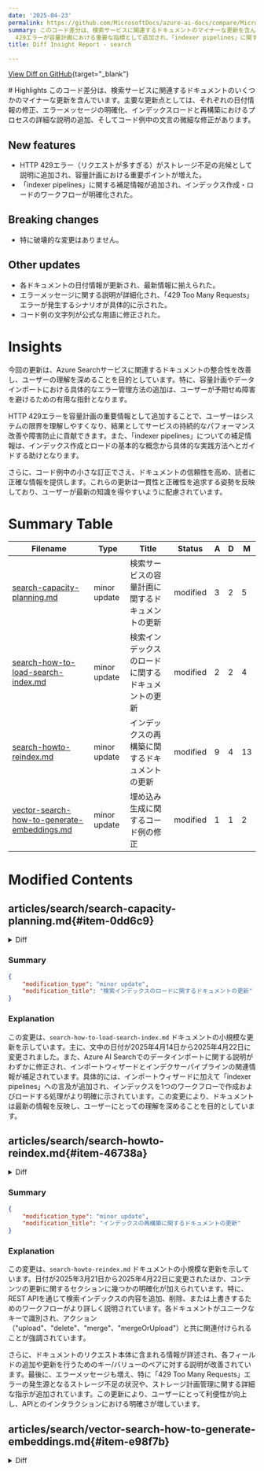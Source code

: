 ```yaml
---
date: '2025-04-23'
permalink: https://github.com/MicrosoftDocs/azure-ai-docs/compare/MicrosoftDocs:bb349ba...MicrosoftDocs:5e44f1a
summary: このコード差分は、検索サービスに関連するドキュメントのマイナーな更新を含んでおり、主に日付情報の修正、エラーメッセージの明確化、インデックスロードや再構築プロセスの詳細な説明の追加、コード例中の文言修正が行われました。新たにHTTP
  429エラーが容量計画における重要な指標として追加され、「indexer pipelines」に関する補足情報が提供され、インデックス作成・ロードのワークフローが明確化されました。破壊的な変更はなく、全体としてドキュメントの整合性とユーザーの理解を向上させることを目的としています。これにより、システムの限界についての理解が深まり、サービスのパフォーマンス改善や障害防止に寄与します。また、小さな修正でもドキュメントの信頼性が向上し、正確な情報を提供します。
title: Diff Insight Report - search

---
```


[View Diff on GitHub](https://github.com/MicrosoftDocs/azure-ai-docs/compare/MicrosoftDocs:bb349ba...MicrosoftDocs:5e44f1a){target="_blank"}

<format>
# Highlights
このコード差分は、検索サービスに関連するドキュメントのいくつかのマイナーな更新を含んでいます。主要な更新点としては、それぞれの日付情報の修正、エラーメッセージの明確化、インデックスロードと再構築におけるプロセスの詳細な説明の追加、そしてコード例中の文言の微細な修正があります。

## New features
- HTTP 429エラー（リクエストが多すぎる）がストレージ不足の兆候として説明に追加され、容量計画における重要ポイントが増えた。
- 「indexer pipelines」に関する補足情報が追加され、インデックス作成・ロードのワークフローが明確化された。

## Breaking changes
- 特に破壊的な変更はありません。

## Other updates
- 各ドキュメントの日付情報が更新され、最新情報に揃えられた。
- エラーメッセージに関する説明が詳細化され、「429 Too Many Requests」エラーが発生するシナリオが具体的に示された。
- コード例の文字列が公式な用語に修正された。

# Insights
今回の更新は、Azure Searchサービスに関連するドキュメントの整合性を改善し、ユーザーの理解を深めることを目的としています。特に、容量計画やデータインポートにおける具体的なエラー管理方法の追加は、ユーザーが予期せぬ障害を避けるための有用な指針となります。

HTTP 429エラーを容量計画の重要情報として追加することで、ユーザーはシステムの限界を理解しやすくなり、結果としてサービスの持続的なパフォーマンス改善や障害防止に貢献できます。また、「indexer pipelines」についての補足情報は、インデックス作成とロードの基本的な概念から具体的な実践方法へとガイドする助けとなります。

さらに、コード例中の小さな訂正でさえ、ドキュメントの信頼性を高め、読者に正確な情報を提供します。これらの更新は一貫性と正確性を追求する姿勢を反映しており、ユーザーが最新の知識を得やすいように配慮されています。
</format>

# Summary Table
|  Filename  | Type |    Title    | Status | A  | D  | M  |
|------------|------|-------------|--------|----|----|----|
| [search-capacity-planning.md](#item-0dd6c9) | minor update | 検索サービスの容量計画に関するドキュメントの更新 | modified | 3 | 2 | 5 | 
| [search-how-to-load-search-index.md](#item-a72573) | minor update | 検索インデックスのロードに関するドキュメントの更新 | modified | 2 | 2 | 4 | 
| [search-howto-reindex.md](#item-46738a) | minor update | インデックスの再構築に関するドキュメントの更新 | modified | 9 | 4 | 13 | 
| [vector-search-how-to-generate-embeddings.md](#item-e98f7b) | minor update | 埋め込み生成に関するコード例の修正 | modified | 1 | 1 | 2 | 


# Modified Contents
## articles/search/search-capacity-planning.md{#item-0dd6c9}

<details>
<summary>Diff</summary>
````diff
@@ -11,7 +11,7 @@ ms.custom:
   - ignite-2023
   - ignite-2024
 ms.topic: conceptual
-ms.date: 04/10/2025
+ms.date: 04/22/2025
 ---
 
 # Estimate and manage capacity of a search service
@@ -53,7 +53,8 @@ A single service must have sufficient resources to handle all workloads (indexin
 Guidelines for determining whether to add capacity include:
 
 + Meeting the high availability criteria for service-level agreement.
-+ The frequency of HTTP 503 errors is increasing.
++ The frequency of HTTP 503 (Service unavailable) errors is increasing.
++ The frequency of HTTP 429 (Too many requests) errors is increasing, an indication of low storage.
 + Large query volumes are expected.
 + A [one-time upgrade](#how-to-upgrade-capacity) to newer infrastructure and larger partitions isn’t sufficient.
 + The current number of partitions isn’t adequate for indexing workloads.
````
</details>

### Summary

```json
{
    "modification_type": "minor update",
    "modification_title": "検索サービスの容量計画に関するドキュメントの更新"
}
```

### Explanation
この変更は、`search-capacity-planning.md` ドキュメントに関する小規模な更新です。具体的には、いくつかの項目が修正され、日付情報が更新されました。まず、文中の日付が2025年4月10日から2025年4月22日に変更されています。また、サーバーの稼働状況の基準やエラーメッセージに関する内容も明確化されています。HTTP 503エラーについては「サービス利用不可」として具体的に説明され、新たにHTTP 429エラー（リクエストが多すぎる）についても言及され、ストレージ不足の兆候としての重要性が追加されています。これにより、容量計画のガイドラインがより明確かつ正確になっています。

## articles/search/search-how-to-load-search-index.md{#item-a72573}

<details>
<summary>Diff</summary>
````diff
@@ -9,12 +9,12 @@ ms.author: heidist
 
 ms.service: azure-ai-search
 ms.topic: how-to
-ms.date: 04/14/2025
+ms.date: 04/22/2025
 ---
 
 # Load data into a search index in Azure AI Search
 
-This article explains how to import documents into a predefined search index. In Azure AI Search, a [search index is created first](search-how-to-create-search-index.md) with [data import](search-what-is-data-import.md) following as a second step. The exception is [Import wizards](search-import-data-portal.md) in the Azure portal and indexer pipelines, which create and load an index in one workflow.
+This article explains how to import documents into a predefined search index. In Azure AI Search, a [search index is created first](search-how-to-create-search-index.md) with [data import](search-what-is-data-import.md) following as a second step. The exception is [Import wizards](search-import-data-portal.md) in the Azure portal and [indexer pipelines](search-indexer-overview.md), which create and load an index in one workflow.
 
 ## How data import works
 
````
</details>

### Summary

```json
{
    "modification_type": "minor update",
    "modification_title": "検索インデックスのロードに関するドキュメントの更新"
}
```

### Explanation
この変更は、`search-how-to-load-search-index.md` ドキュメントの小規模な更新を示しています。主に、文中の日付が2025年4月14日から2025年4月22日に変更されました。また、Azure AI Searchでのデータインポートに関する説明がわずかに修正され、インポートウィザードとインデクサーパイプラインの関連情報が補足されています。具体的には、インポートウィザードに加えて「indexer pipelines」への言及が追加され、インデックスを1つのワークフローで作成およびロードする処理がより明確に示されています。この変更により、ドキュメントは最新の情報を反映し、ユーザーにとっての理解を深めることを目的としています。

## articles/search/search-howto-reindex.md{#item-46738a}

<details>
<summary>Diff</summary>
````diff
@@ -11,7 +11,7 @@ ms.service: azure-ai-search
 ms.custom:
   - ignite-2024
 ms.topic: how-to
-ms.date: 03/21/2025
+ms.date: 04/22/2025
 ---
 
 # Update or rebuild an index in Azure AI Search
@@ -24,17 +24,21 @@ For schema changes on applications already in production, we recommend creating
 
 ## Update content
 
-Incremental indexing and synchronizing an index against changes in source data is fundamental to most search applications. This section explains the workflow for updating field contents in a search index through the REST API, but the Azure SDKs provide equivalent functionality.
+Incremental indexing and synchronizing an index against changes in source data is fundamental to most search applications. This section explains the workflow for adding, removing, or overwriting the content of a search index through the REST API, but the Azure SDKs provide equivalent functionality.
 
-The body of the request contains one or more documents to be indexed. Documents are identified by a unique case-sensitive key. Each document is associated with an action: "upload", "delete", "merge", or "mergeOrUpload". Upload requests must include the document data as a set of key/value pairs.
+The body of the request contains one or more documents to be indexed. Within the request, each document in the index is:
+
++ Identified by a unique case-sensitive key.
++ Associated with an action: "upload", "delete", "merge", or "mergeOrUpload". 
++ Populated with a set of name/value pairs for each field that you're adding or updating.
 
 ```json
 {  
   "value": [  
     {  
       "@search.action": "upload (default) | merge | mergeOrUpload | delete",  
       "key_field_name": "unique_key_of_document", (key/value pair for key field from index schema)  
-      "field_name": field_value (key/value pairs matching index schema)  
+      "field_name": field_value (name/value pairs matching index schema)  
         ...  
     },  
     ...  
@@ -130,6 +134,7 @@ The following table explains the various per-document status codes that can be r
 | 404 | The document couldn't be merged because the given key doesn't exist in the index. | No | This error doesn't occur for uploads since they create new documents, and it doesn't occur for deletes because they're idempotent. |
 | 409 | A version conflict was detected when attempting to index a document.| Yes | This can happen when you're trying to index the same document more than once concurrently. |
 | 422 | The index is temporarily unavailable because it was updated with the 'allowIndexDowntime' flag set to 'true'. | Yes | |
+|429 | Too Many Requests | Yes | If you get this error code during indexing, it usually means that you're running low on storage. As you near [storage limits](search-limits-quotas-capacity.md), the service can enter a state where you can't add or update until you delete some documents. For more information, see [Plan and manage capacity](search-capacity-planning.md#how-to-upgrade-capacity) if you want more storage, or free up space by deleting documents. |  
 | 503 | Your search service is temporarily unavailable, possibly due to heavy load. | Yes | Your code should wait before retrying in this case or you risk prolonging the service unavailability.|
 
 If your client code frequently encounters a 207 response, one possible reason is that the system is under load. You can confirm this by checking the statusCode property for 503. If the statusCode is 503, we recommend throttling indexing requests. Otherwise, if indexing traffic doesn't subside, the system could start rejecting all requests with 503 errors.
````
</details>

### Summary

```json
{
    "modification_type": "minor update",
    "modification_title": "インデックスの再構築に関するドキュメントの更新"
}
```

### Explanation
この変更は、`search-howto-reindex.md` ドキュメントの小規模な更新を示しています。日付が2025年3月21日から2025年4月22日に変更されたほか、コンテンツの更新に関するセクションに幾つかの明確化が加えられています。特に、REST APIを通じて検索インデックスの内容を追加、削除、または上書きするためのワークフローがより詳しく説明されています。各ドキュメントがユニークなキーで識別され、アクション（"upload"、"delete"、"merge"、"mergeOrUpload"）と共に関連付けられることが強調されています。

さらに、ドキュメントのリクエスト本体に含まれる情報が詳述され、各フィールドの追加や更新を行うためのキー/バリューのペアに対する説明が改善されています。最後に、エラーメッセージも増え、特に「429 Too Many Requests」エラーの発生源となるストレージ不足の状況や、ストレージ計画管理に関する詳細な指示が追加されています。この更新により、ユーザーにとって利便性が向上し、APIとのインタラクションにおける明確さが増しています。

## articles/search/vector-search-how-to-generate-embeddings.md{#item-e98f7b}

<details>
<summary>Diff</summary>
````diff
@@ -53,7 +53,7 @@ openai.api_base = "https://YOUR-OPENAI-RESOURCE.openai.azure.com"
 openai.api_version = "2024-02-01"
 
 response = openai.Embedding.create(
-    input="How do I use Python in VSCode?",
+    input="How do I use Python in VS Code?",
     engine="text-embedding-ada-002"
 )
 embeddings = response['data'][0]['embedding']
````
</details>

### Summary

```json
{
    "modification_type": "minor update",
    "modification_title": "埋め込み生成に関するコード例の修正"
}
```

### Explanation
この変更は、`vector-search-how-to-generate-embeddings.md` ドキュメント内のコード例に対する小規模な更新を示しています。具体的には、コード中の文字列 `"How do I use Python in VSCode?"` が `"How do I use Python in VS Code?"` に修正されています。この修正により、「VSCode」という表記がより一般的な「VS Code」に変更され、公式な名称に揃えられています。その他の部分には変更はなく、全体の内容はそのままとなっています。この微調整は、ユーザーにとっての理解を高め、正確な情報を提供するために重要です。


